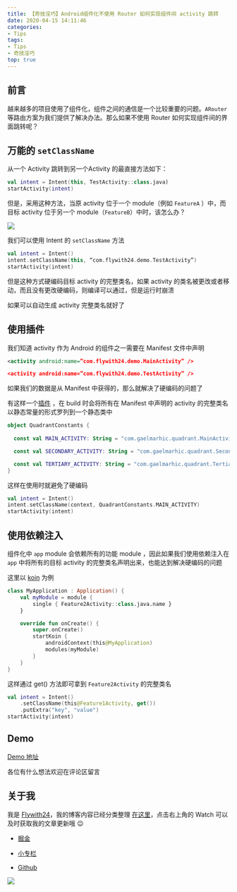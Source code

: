 ```yaml
---
title: 【奇技淫巧】Android组件化不使用 Router 如何实现组件间 activity 跳转
date: 2020-04-15 14:11:46
categories: 
- Tips
tags: 
- Tips
- 奇技淫巧
top: true
---
```


## 前言

越来越多的项目使用了组件化，组件之间的通信是一个比较重要的问题。`ARouter` 等路由方案为我们提供了解决办法。那么如果不使用 Router 如何实现组件间的界面跳转呢？



## 万能的 `setClassName`

从一个 Activity 跳转到另一个Activity 的最直接方法如下：

``` kotlin
val intent = Intent(this, TestActivity::class.java)
startActivity(intent)
```



但是，采用这种方法，当原 activity 位于一个 module（例如 `FeatureA` ）中，而目标 activity 位于另一个 module（`FeatureB`）中时，该怎么办？

![](https://gitee.com/flywith24/Album/raw/master/img/20200415110401.png)



我们可以使用 Intent 的 `setClassName` 方法

``` kotlin
val intent = Intent()
intent.setClassName(this, “com.flywith24.demo.TestActivity”)
startActivity(intent)
```



但是这种方式硬编码目标 activity 的完整类名，如果 activity 的类名被更改或者移动，而且没有更改硬编码，则编译可以通过，但是运行时崩溃



如果可以自动生成 activity 完整类名就好了



## 使用插件

我们知道 activity 作为 Android 的组件之一需要在 Manifest 文件中声明



``` xml
<activity android:name=”com.flywith24.demo.MainActivity” />

<activity android:name=”com.flywith24.demo.TestActivity” />
```



如果我们的数据是从 Manifest 中获得的，那么就解决了硬编码的问题了



有这样一个[插件](https://github.com/gaelmarhic/Quadrant) ，在 build 时会将所有在 Manifest 中声明的 activity 的完整类名以静态常量的形式罗列到一个静态类中



``` kotlin
object QuadrantConstants {
  
  const val MAIN_ACTIVITY: String = "com.gaelmarhic.quadrant.MainActivity"

  const val SECONDARY_ACTIVITY: String = "com.gaelmarhic.quadrant.SecondaryActivity"

  const val TERTIARY_ACTIVITY: String = "com.gaelmarhic.quadrant.TertiaryActivity"
}
```



这样在使用时就避免了硬编码



``` kotlin
val intent = Intent()
intent.setClassName(context, QuadrantConstants.MAIN_ACTIVITY)
startActivity(intent)
```



## 使用依赖注入

组件化中 `app` module 会依赖所有的功能 module ，因此如果我们使用依赖注入在 `app` 中将所有的目标 activity 的完整类名声明出来，也能达到解决硬编码的问题



这里以 [koin](https://insert-koin.io/) 为例



``` kotlin
class MyApplication : Application() {
    val myModule = module {
        single { Feature2Activity::class.java.name }
    }

    override fun onCreate() {
        super.onCreate()
        startKoin {
            androidContext(this@MyApplication)
            modules(myModule)
        }
    }
}
```



这样通过 get() 方法即可拿到 `Feature2Activity` 的完整类名



``` kotlin
val intent = Intent()
    .setClassName(this@Feature1Activity, get())
    .putExtra("key", "value")
startActivity(intent)
```



## Demo

[Demo 地址](https://github.com/Flywith24/MultitableModuleApp)



各位有什么想法欢迎在评论区留言



## 关于我

我是 [Flywith24](https://flywith24.gitee.io/)，我的博客内容已经分类整理 [在这里](https://github.com/Flywith24/BlogList)，点击右上角的 Watch 可以及时获取我的文章更新哦 😉



- [掘金](https://juejin.im/user/57c7f6870a2b58006b1cfd6c)

- [小专栏](https://xiaozhuanlan.com/detail)

- [Github](https://github.com/Flywith24)

  

![](https://user-gold-cdn.xitu.io/2020/6/26/172ee567fb4fbf7e?w=1954&h=624&f=jpeg&s=115362)

